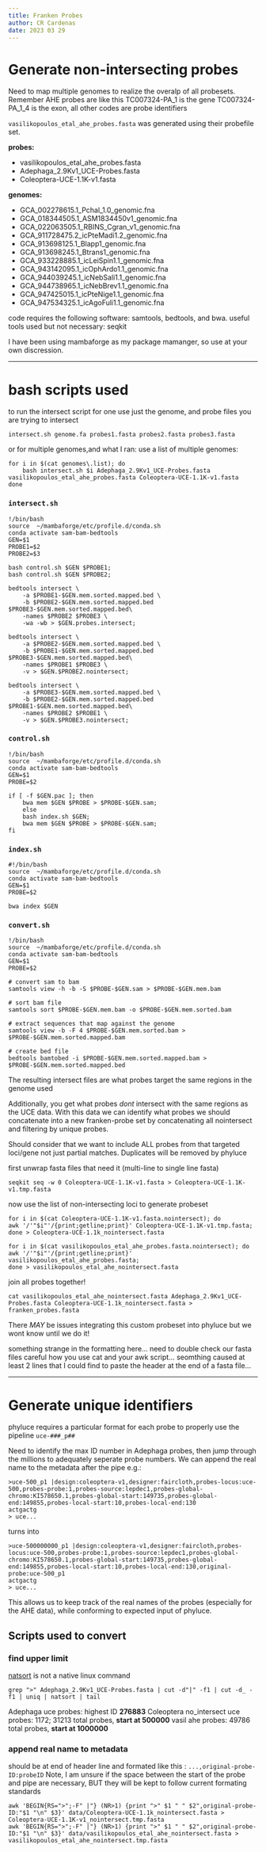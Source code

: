 ```yaml
---
title: Franken Probes
author: CR Cardenas
date: 2023 03 29
---
```


# Generate non-intersecting probes

Need to map multiple genomes to realize the overalp of all probesets. Remember AHE probes are like this TC007324-PA_1 is the gene TC007324-PA_1_4 is the exon, all other codes are probe identifiers

`vasilikopoulos_etal_ahe_probes.fasta` was generated using their probefile set.

**probes:**		
- vasilikopoulos_etal_ahe_probes.fasta
- Adephaga_2.9Kv1_UCE-Probes.fasta
- Coleoptera-UCE-1.1K-v1.fasta

**genomes:**
- GCA_002278615.1_Pchal_1.0_genomic.fna
- GCA_018344505.1_ASM1834450v1_genomic.fna
- GCA_022063505.1_RBINS_Cgran_v1_genomic.fna
- GCA_911728475.2_icPteMadi1.2_genomic.fna
- GCA_913698125.1_Blapp1_genomic.fna
- GCA_913698245.1_Btrans1_genomic.fna
- GCA_933228885.1_icLeiSpin1.1_genomic.fna
- GCA_943142095.1_icOphArdo1.1_genomic.fna
- GCA_944039245.1_icNebSali1.1_genomic.fna
- GCA_944738965.1_icNebBrev1.1_genomic.fna
- GCA_947425015.1_icPteNige1.1_genomic.fna
- GCA_947534325.1_icAgoFuli1.1_genomic.fna

code requires the following software: samtools, bedtools, and bwa. 
useful tools used but not necessary: seqkit

I have been using mambaforge as my package mamanger, so use at your own discression.

---

# bash scripts used

to run the intersect script for one use just the genome, and probe files you are trying to intersect 

```
intersect.sh genome.fa probes1.fasta probes2.fasta probes3.fasta
```

or for multiple genomes,and what I ran: use a list of multiple genomes:

```
for i in $(cat genomes\.list); do 
	bash intersect.sh $i Adephaga_2.9Kv1_UCE-Probes.fasta vasilikopoulos_etal_ahe_probes.fasta Coleoptera-UCE-1.1K-v1.fasta
done
```

### ` intersect.sh `

```
!/bin/bash
source  ~/mambaforge/etc/profile.d/conda.sh
conda activate sam-bam-bedtools
GEN=$1
PROBE1=$2
PROBE2=$3

bash control.sh $GEN $PROBE1;
bash control.sh $GEN $PROBE2;

bedtools intersect \
	-a $PROBE1-$GEN.mem.sorted.mapped.bed \
	-b $PROBE2-$GEN.mem.sorted.mapped.bed $PROBE3-$GEN.mem.sorted.mapped.bed\
	-names $PROBE2 $PROBE3 \
	-wa -wb > $GEN.probes.intersect;

bedtools intersect \
	-a $PROBE2-$GEN.mem.sorted.mapped.bed \
	-b $PROBE1-$GEN.mem.sorted.mapped.bed $PROBE3-$GEN.mem.sorted.mapped.bed\
	-names $PROBE1 $PROBE3 \
	-v > $GEN.$PROBE2.nointersect;

bedtools intersect \
	-a $PROBE3-$GEN.mem.sorted.mapped.bed \
	-b $PROBE2-$GEN.mem.sorted.mapped.bed $PROBE1-$GEN.mem.sorted.mapped.bed\
	-names $PROBE2 $PROBE1 \
	-v > $GEN.$PROBE3.nointersect;
```

### ` control.sh `
```
!/bin/bash
source  ~/mambaforge/etc/profile.d/conda.sh
conda activate sam-bam-bedtools
GEN=$1
PROBE=$2

if [ -f $GEN.pac ]; then  
    bwa mem $GEN $PROBE > $PROBE-$GEN.sam;
    else
    bash index.sh $GEN;
    bwa mem $GEN $PROBE > $PROBE-$GEN.sam;
fi
```


### ` index.sh `

```
#!/bin/bash
source  ~/mambaforge/etc/profile.d/conda.sh
conda activate sam-bam-bedtools
GEN=$1
PROBE=$2

bwa index $GEN
```


### ` convert.sh `

```
!/bin/bash
source  ~/mambaforge/etc/profile.d/conda.sh
conda activate sam-bam-bedtools
GEN=$1
PROBE=$2

# convert sam to bam
samtools view -h -b -S $PROBE-$GEN.sam > $PROBE-$GEN.mem.bam

# sort bam file
samtools sort $PROBE-$GEN.mem.bam -o $PROBE-$GEN.mem.sorted.bam

# extract sequences that map against the genome
samtools view -b -F 4 $PROBE-$GEN.mem.sorted.bam > $PROBE-$GEN.mem.sorted.mapped.bam

# create bed file
bedtools bamtobed -i $PROBE-$GEN.mem.sorted.mapped.bam > $PROBE-$GEN.mem.sorted.mapped.bed
```

The resulting intersect files are what probes target the same regions in the genome used

Additionally, you get what probes *dont* intersect with the same regions as the UCE data. With this data we can identify what probes we should concatenate into a new franken-probe set by concatenating all nointersect and filtering by unique probes.

Should consider that we want to include ALL probes from that targeted loci/gene not just partial matches. Duplicates will be removed by phyluce

first unwrap fasta files that need it (multi-line to single line fasta)

` seqkit seq -w 0 Coleoptera-UCE-1.1K-v1.fasta > Coleoptera-UCE-1.1K-v1.tmp.fasta `

now use the list of non-intersecting loci to generate probeset

```
for i in $(cat Coleoptera-UCE-1.1K-v1.fasta.nointersect); do 
awk '/'"$i"'/{print;getline;print}' Coleoptera-UCE-1.1K-v1.tmp.fasta; 
done > Coleoptera-UCE-1.1k_nointersect.fasta

for i in $(cat vasilikopoulos_etal_ahe_probes.fasta.nointersect); do 
awk '/'"$i"'/{print;getline;print}' vasilikopoulos_etal_ahe_probes.fasta; 
done > vasilikopoulos_etal_ahe_nointersect.fasta
```

join all probes together!
```
cat vasilikopoulos_etal_ahe_nointersect.fasta Adephaga_2.9Kv1_UCE-Probes.fasta Coleoptera-UCE-1.1k_nointersect.fasta > franken_probes.fasta
```

There *MAY* be issues integrating this custom probeset into phyluce but we wont know until we do it!

something strange in the formatting here... need to double check our fasta files careful how you use cat and your awk script... seomthing caused at least 2 lines that I could find to paste the header at the end of a fasta file...

---

# Generate unique identifiers

phyluce requires a particular format for each probe to properly use the pipeline
` uce-###_p## `

Need to identify the max ID number in Adephaga probes, then jump through the millions to adequately seperate probe numbers. We can append the real name to the  metadata after the pipe
e.g.: 
``` 
>uce-500_p1 |design:coleoptera-v1,designer:faircloth,probes-locus:uce-500,probes-probe:1,probes-source:lepdec1,probes-global-chromo:KI578650.1,probes-global-start:149735,probes-global-end:149855,probes-local-start:10,probes-local-end:130 
actgactg 
> uce...
```

turns into 

``` 
>uce-500000000_p1 |design:coleoptera-v1,designer:faircloth,probes-locus:uce-500,probes-probe:1,probes-source:lepdec1,probes-global-chromo:KI578650.1,probes-global-start:149735,probes-global-end:149855,probes-local-start:10,probes-local-end:130,original-probe:uce-500_p1
actgactg 
> uce...
```
This allows us to keep track of the real names of the probes (especially for the AHE data), while conforming to expected input of phyluce.

## Scripts used to convert


### find upper limit
[natsort](https://anaconda.org/anaconda/natsort) is not a native linux command
```
grep ">" Adephaga_2.9Kv1_UCE-Probes.fasta | cut -d"|" -f1 | cut -d_ -f1 | uniq | natsort | tail
```
Adephaga uce probes: highest ID **276883** 
Coleoptera no_intersect uce probes: 1172; 31213 total probes, **start at 500000**
vasil ahe probes: 49786 total probes, **start at 1000000**

### append real name to metadata
should be at end of header line and formated like this : `...,original-probe-ID:probeID` 
Note, I am unsure if the space between the start of the probe and pipe are necessary, BUT they will be kept to follow current formating standards
```
awk 'BEGIN{RS=">";-F" |"} (NR>1) {print ">" $1 " " $2",original-probe-ID:"$1 "\n" $3}' data/Coleoptera-UCE-1.1k_nointersect.fasta > Coleoptera-UCE-1.1K-v1_nointersect.tmp.fasta
awk 'BEGIN{RS=">";-F" |"} (NR>1) {print ">" $1 " " $2",original-probe-ID:"$1 "\n" $3}' data/vasilikopoulos_etal_ahe_nointersect.fasta > vasilikopoulos_etal_ahe_nointersect.tmp.fasta 
```

